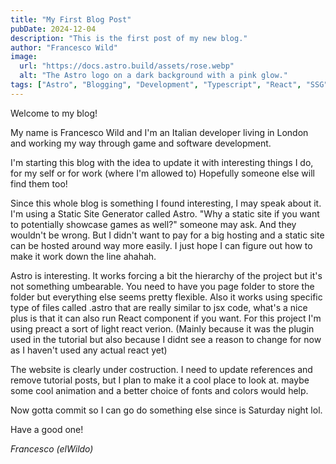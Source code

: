 ```yaml
---
title: "My First Blog Post"
pubDate: 2024-12-04
description: "This is the first post of my new blog."
author: "Francesco Wild"
image:
  url: "https://docs.astro.build/assets/rose.webp"
  alt: "The Astro logo on a dark background with a pink glow."
tags: ["Astro", "Blogging", "Development", "Typescript", "React", "SSG"]
---
```


Welcome to my blog!

My name is Francesco Wild and I'm an Italian developer living in London and working my way through game and software development.

I'm starting this blog with the idea to update it with interesting things I do, for my self or for work (where I'm allowed to)
Hopefully someone else will find them too!

Since this whole blog is something I found interesting, I may speak about it.
I'm using a Static Site Generator called Astro. "Why a static site if you want to potentially showcase games as well?" someone may ask.
And they wouldn't be wrong. But I didn't want to pay for a big hosting and a static site can be hosted around way more easily.
I just hope I can figure out how to make it work down the line ahahah.

Astro is interesting. It works forcing a bit the hierarchy of the project but it's not something umbearable.
You need to have you page folder to store the folder but everything else seems pretty flexible.
Also it works using specific type of files called .astro that are really similar to jsx code, what's a nice plus
is that it can also run React component if you want. For this project I'm using preact a sort of light react verion.
(Mainly because it was the plugin used in the tutorial but also because I didnt see a reason to change for
now as I haven't used any actual react yet)

The website is clearly under costruction. I need to update references and remove tutorial posts, but I plan to make it a cool place to look at.
maybe some cool animation and a better choice of fonts and colors would help.

Now gotta commit so I can go do something else since is Saturday night lol.

Have a good one!

_Francesco (elWildo)_
